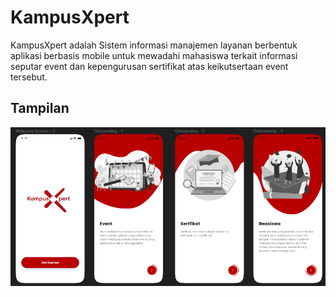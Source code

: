 # KampusXpert
KampusXpert adalah Sistem informasi manajemen layanan berbentuk aplikasi berbasis mobile untuk mewadahi mahasiswa terkait informasi seputar event dan kepengurusan sertifikat atas keikutsertaan event tersebut.

## Tampilan
![alt text](https://github.com/itsziel/UAS/blob/main/sc1.png)


